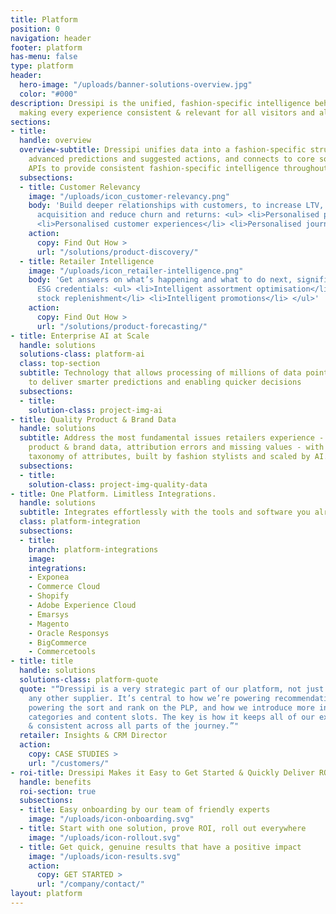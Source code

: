 ```yaml
---
title: Platform
position: 0
navigation: header
footer: platform
has-menu: false
type: platform
header:
  hero-image: "/uploads/banner-solutions-overview.jpg"
  color: "#000"
description: Dressipi is the unified, fashion-specific intelligence behind the scenes
  making every experience consistent & relevant for all visitors and all interactions.
sections:
- title: 
  handle: overview
  overview-subtitle: Dressipi unifies data into a fashion-specific structure, calculates
    advanced predictions and suggested actions, and connects to core solutions via
    APIs to provide consistent fashion-specific intelligence throughout your business.
  subsections:
  - title: Customer Relevancy
    image: "/uploads/icon_customer-relevancy.png"
    body: 'Build deeper relationships with customers, to increase LTV, retention,
      acquisition and reduce churn and returns: <ul> <li>Personalised product discovery</li>
      <li>Personalised customer experiences</li> <li>Personalised journeys</li> </ul>'
    action:
      copy: Find Out How >
      url: "/solutions/product-discovery/"
  - title: Retailer Intelligence
    image: "/uploads/icon_retailer-intelligence.png"
    body: 'Get answers on what’s happening and what to do next, significantly improving
      ESG credentials: <ul> <li>Intelligent assortment optimisation</li> <li>Intelligent
      stock replenishment</li> <li>Intelligent promotions</li> </ul>'
    action:
      copy: Find Out How >
      url: "/solutions/product-forecasting/"
- title: Enterprise AI at Scale
  handle: solutions
  solutions-class: platform-ai
  class: top-section
  subtitle: Technology that allows processing of millions of data points at speed
    to deliver smarter predictions and enabling quicker decisions
  subsections:
  - title: 
    solution-class: project-img-ai
- title: Quality Product & Brand Data
  handle: solutions
  subtitle: Address the most fundamental issues retailers experience - inconsistent
    product & brand data, attribution errors and missing values - with the most comprehensive
    taxonomy of attributes, built by fashion stylists and scaled by AI.
  subsections:
  - title: 
    solution-class: project-img-quality-data
- title: One Platform. Limitless Integrations.
  handle: solutions
  subtitle: Integrates effortlessly with the tools and software you already use
  class: platform-integration
  subsections:
  - title: 
    branch: platform-integrations
    image: 
    integrations:
    - Exponea
    - Commerce Cloud
    - Shopify
    - Adobe Experience Cloud
    - Emarsys
    - Magento
    - Oracle Responsys
    - BigCommerce
    - Commercetools
- title: title
  handle: solutions
  solutions-class: platform-quote
  quote: "“Dressipi is a very strategic part of our platform, not just an add-on or
    any other supplier. It’s central to how we’re powering recommendations, how we’re
    powering the sort and rank on the PLP, and how we introduce more inspiration-led
    categories and content slots. The key is how it keeps all of our experiences relevant
    & consistent across all parts of the journey.”"
  retailer: Insights & CRM Director
  action:
    copy: CASE STUDIES >
    url: "/customers/"
- roi-title: Dressipi Makes it Easy to Get Started & Quickly Deliver ROI
  handle: benefits
  roi-section: true
  subsections:
  - title: Easy onboarding by our team of friendly experts
    image: "/uploads/icon-onboarding.svg"
  - title: Start with one solution, prove ROI, roll out everywhere
    image: "/uploads/icon-rollout.svg"
  - title: Get quick, genuine results that have a positive impact
    image: "/uploads/icon-results.svg"
    action:
      copy: GET STARTED >
      url: "/company/contact/"
layout: platform
---
```


